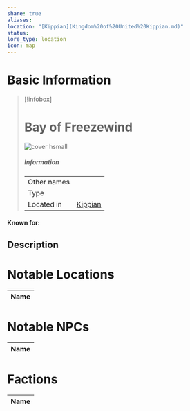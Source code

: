 ```yaml
---
share: true
aliases: 
location: "[Kippian](Kingdom%20of%20United%20Kippian.md)"
status: 
lore_type: location
icon: map
---
```

# Basic Information
> [!infobox]
> # Bay of Freezewind
> ![cover hsmall](insertimage.png)
> ##### Information
> |   |  |
> | ---- | ---- |
> | Other names | |
> | Type | 
> | Located in | [Kippian](../Kingdoms/Kingdom%20of%20United%20Kippian.md)|
#### Known for:
## Description
# Notable Locations
| Name |
| ---- |

# Notable NPCs
| Name |
| ---- |

# Factions
| Name |
| ---- |
